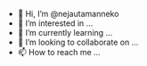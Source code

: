 - 👋 Hi, I’m @nejautamanneko
- 👀 I’m interested in ...
- 🌱 I’m currently learning ...
- 💞️ I’m looking to collaborate on ...
- 📫 How to reach me ...

<!---
nejautamanneko/nejautamanneko is a ✨ special ✨ repository because its `README.md` (this file) appears on your GitHub profile.
You can click the Preview link to take a look at your changes.
--->
